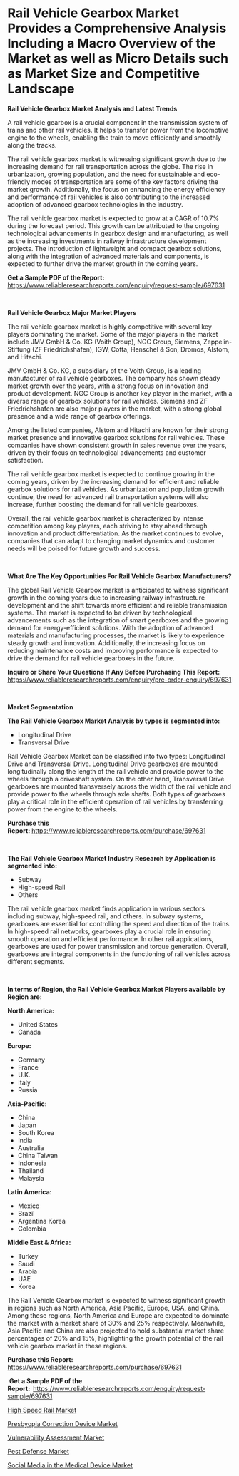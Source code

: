 <p><h1>Rail Vehicle Gearbox Market Provides a Comprehensive Analysis Including a Macro Overview of the Market as well as Micro Details such as Market Size and Competitive Landscape</h1></p><p><strong>Rail Vehicle Gearbox Market Analysis and Latest Trends</strong></p>
<p><p>A rail vehicle gearbox is a crucial component in the transmission system of trains and other rail vehicles. It helps to transfer power from the locomotive engine to the wheels, enabling the train to move efficiently and smoothly along the tracks.</p><p>The rail vehicle gearbox market is witnessing significant growth due to the increasing demand for rail transportation across the globe. The rise in urbanization, growing population, and the need for sustainable and eco-friendly modes of transportation are some of the key factors driving the market growth. Additionally, the focus on enhancing the energy efficiency and performance of rail vehicles is also contributing to the increased adoption of advanced gearbox technologies in the industry.</p><p>The rail vehicle gearbox market is expected to grow at a CAGR of 10.7% during the forecast period. This growth can be attributed to the ongoing technological advancements in gearbox design and manufacturing, as well as the increasing investments in railway infrastructure development projects. The introduction of lightweight and compact gearbox solutions, along with the integration of advanced materials and components, is expected to further drive the market growth in the coming years.</p></p>
<p><strong>Get a Sample PDF of the Report:&nbsp;</strong> <a href="https://www.reliableresearchreports.com/enquiry/request-sample/697631">https://www.reliableresearchreports.com/enquiry/request-sample/697631</a></p>
<p>&nbsp;</p>
<p><strong>Rail Vehicle Gearbox Major Market Players</strong></p>
<p><p>The rail vehicle gearbox market is highly competitive with several key players dominating the market. Some of the major players in the market include JMV GmbH & Co. KG (Voith Group), NGC Group, Siemens, Zeppelin-Stiftung (ZF Friedrichshafen), IGW, Cotta, Henschel & Son, Dromos, Alstom, and Hitachi.</p><p>JMV GmbH & Co. KG, a subsidiary of the Voith Group, is a leading manufacturer of rail vehicle gearboxes. The company has shown steady market growth over the years, with a strong focus on innovation and product development. NGC Group is another key player in the market, with a diverse range of gearbox solutions for rail vehicles. Siemens and ZF Friedrichshafen are also major players in the market, with a strong global presence and a wide range of gearbox offerings.</p><p>Among the listed companies, Alstom and Hitachi are known for their strong market presence and innovative gearbox solutions for rail vehicles. These companies have shown consistent growth in sales revenue over the years, driven by their focus on technological advancements and customer satisfaction. </p><p>The rail vehicle gearbox market is expected to continue growing in the coming years, driven by the increasing demand for efficient and reliable gearbox solutions for rail vehicles. As urbanization and population growth continue, the need for advanced rail transportation systems will also increase, further boosting the demand for rail vehicle gearboxes.</p><p>Overall, the rail vehicle gearbox market is characterized by intense competition among key players, each striving to stay ahead through innovation and product differentiation. As the market continues to evolve, companies that can adapt to changing market dynamics and customer needs will be poised for future growth and success.</p></p>
<p>&nbsp;</p>
<p><strong>What Are The Key Opportunities For Rail Vehicle Gearbox Manufacturers?</strong></p>
<p><p>The global Rail Vehicle Gearbox market is anticipated to witness significant growth in the coming years due to increasing railway infrastructure development and the shift towards more efficient and reliable transmission systems. The market is expected to be driven by technological advancements such as the integration of smart gearboxes and the growing demand for energy-efficient solutions. With the adoption of advanced materials and manufacturing processes, the market is likely to experience steady growth and innovation. Additionally, the increasing focus on reducing maintenance costs and improving performance is expected to drive the demand for rail vehicle gearboxes in the future.</p></p>
<p><strong>Inquire or Share Your Questions If Any Before Purchasing This Report:</strong> <a href="https://www.reliableresearchreports.com/enquiry/pre-order-enquiry/697631">https://www.reliableresearchreports.com/enquiry/pre-order-enquiry/697631</a></p>
<p>&nbsp;</p>
<p><strong>Market Segmentation</strong></p>
<p><strong>The Rail Vehicle Gearbox Market Analysis by types is segmented into:</strong></p>
<p><ul><li>Longitudinal Drive</li><li>Transversal Drive</li></ul></p>
<p><p>Rail Vehicle Gearbox Market can be classified into two types: Longitudinal Drive and Transversal Drive. Longitudinal Drive gearboxes are mounted longitudinally along the length of the rail vehicle and provide power to the wheels through a driveshaft system. On the other hand, Transversal Drive gearboxes are mounted transversely across the width of the rail vehicle and provide power to the wheels through axle shafts. Both types of gearboxes play a critical role in the efficient operation of rail vehicles by transferring power from the engine to the wheels.</p></p>
<p><strong>Purchase this Report:&nbsp;</strong><a href="https://www.reliableresearchreports.com/purchase/697631">https://www.reliableresearchreports.com/purchase/697631</a></p>
<p>&nbsp;</p>
<p><strong>The Rail Vehicle Gearbox Market Industry Research by Application is segmented into:</strong></p>
<p><ul><li>Subway</li><li>High-speed Rail</li><li>Others</li></ul></p>
<p><p>The rail vehicle gearbox market finds application in various sectors including subway, high-speed rail, and others. In subway systems, gearboxes are essential for controlling the speed and direction of the trains. In high-speed rail networks, gearboxes play a crucial role in ensuring smooth operation and efficient performance. In other rail applications, gearboxes are used for power transmission and torque generation. Overall, gearboxes are integral components in the functioning of rail vehicles across different segments.</p></p>
<p>&nbsp;</p>
<p><strong>In terms of Region, the Rail Vehicle Gearbox Market Players available by Region are:</strong></p>
<p>
    <p> <strong> North America: </strong>
        <ul>
            <li>United States</li>
            <li>Canada</li>
        </ul>
        </p> 
    <p> <strong> Europe: </strong>
        <ul>
            <li>Germany</li>
            <li>France</li>
            <li>U.K.</li>
            <li>Italy</li>
            <li>Russia</li>
        </ul>
        </p> 
    <p> <strong> Asia-Pacific: </strong>
        <ul>
            <li>China</li>
            <li>Japan</li>
            <li>South Korea</li>
            <li>India</li>
            <li>Australia</li>
            <li>China Taiwan</li>
            <li>Indonesia</li>
            <li>Thailand</li>
            <li>Malaysia</li>
        </ul>
        </p> 
    <p> <strong> Latin America: </strong>
        <ul>
            <li>Mexico</li>
            <li>Brazil</li>
            <li>Argentina Korea</li>
            <li>Colombia</li>
        </ul>
        </p> 
    <p> <strong> Middle East & Africa: </strong>
        <ul>
            <li>Turkey</li>
            <li>Saudi</li>
            <li>Arabia</li>
            <li>UAE</li>
            <li>Korea</li>
        </ul>
    </p>
    </p>
<p><p>The Rail Vehicle Gearbox market is expected to witness significant growth in regions such as North America, Asia Pacific, Europe, USA, and China. Among these regions, North America and Europe are expected to dominate the market with a market share of 30% and 25% respectively. Meanwhile, Asia Pacific and China are also projected to hold substantial market share percentages of 20% and 15%, highlighting the growth potential of the rail vehicle gearbox market in these regions.</p></p>
<p><strong>Purchase this Report: </strong><a href="https://www.reliableresearchreports.com/purchase/697631">https://www.reliableresearchreports.com/purchase/697631</a></p>
<p>&nbsp;<strong>Get a Sample PDF of the Report:&nbsp;&nbsp;</strong><a href="https://www.reliableresearchreports.com/enquiry/request-sample/697631">https://www.reliableresearchreports.com/enquiry/request-sample/697631</a></p>
<p><strong></strong></p>
<p><p><a href="https://medium.com/@jamesburns39/high-speed-rail-market-share-evolution-and-market-growth-trends-2024-2031-f81706c3dd55">High Speed Rail Market</a></p><p><a href="https://issuu.com/reportprime-2/docs/presbyopia-correction-device-market-size-2030.pptx">Presbyopia Correction Device Market</a></p><p><a href="https://medium.com/@jamesburns39/vulnerability-assessment-market-insights-into-market-cagr-market-trends-and-growth-strategies-1612ea6db1bb">Vulnerability Assessment Market</a></p><p><a href="https://medium.com/@jamesburns39/pest-defense-market-comprehensive-assessment-by-type-application-and-geography-9ee841d43c2d">Pest Defense Market</a></p><p><a href="https://issuu.com/reportprime-2/docs/social-media-in-the-medical-device-market-size-203">Social Media in the Medical Device Market</a></p></p>